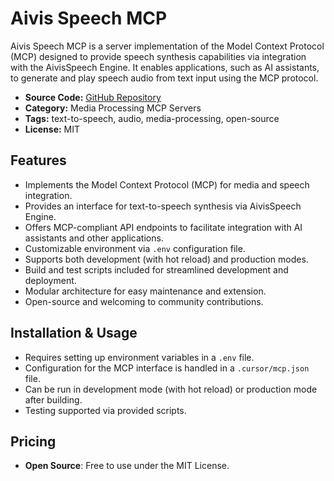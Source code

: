 # Aivis Speech MCP

Aivis Speech MCP is a server implementation of the Model Context Protocol (MCP) designed to provide speech synthesis capabilities via integration with the AivisSpeech Engine. It enables applications, such as AI assistants, to generate and play speech audio from text input using the MCP protocol.

- **Source Code:** [GitHub Repository](https://github.com/kentaro/aivis-speech-mcp)
- **Category:** Media Processing MCP Servers
- **Tags:** text-to-speech, audio, media-processing, open-source
- **License:** MIT

## Features
- Implements the Model Context Protocol (MCP) for media and speech integration.
- Provides an interface for text-to-speech synthesis via AivisSpeech Engine.
- Offers MCP-compliant API endpoints to facilitate integration with AI assistants and other applications.
- Customizable environment via `.env` configuration file.
- Supports both development (with hot reload) and production modes.
- Build and test scripts included for streamlined development and deployment.
- Modular architecture for easy maintenance and extension.
- Open-source and welcoming to community contributions.

## Installation & Usage
- Requires setting up environment variables in a `.env` file.
- Configuration for the MCP interface is handled in a `.cursor/mcp.json` file.
- Can be run in development mode (with hot reload) or production mode after building.
- Testing supported via provided scripts.

## Pricing
- **Open Source**: Free to use under the MIT License.
